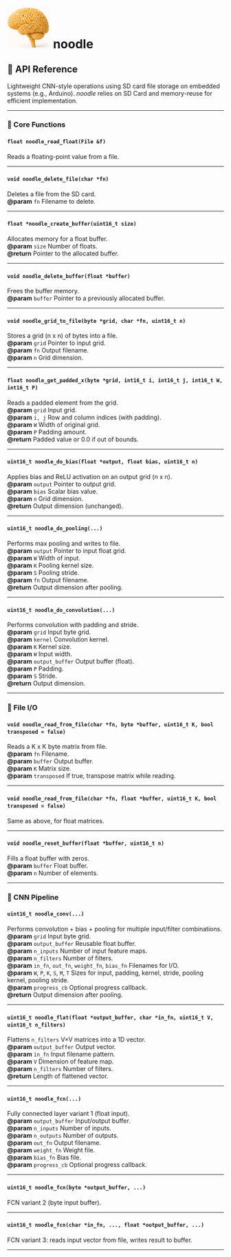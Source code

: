  # <img src="./noodle.png" alt="Description" width="100"> noodle


## 📘 API Reference

Lightweight CNN-style operations using SD card file storage on embedded systems (e.g., Arduino).
_noodle_ relies on SD Card and memory-reuse for efficient implementation.

---

### 🧮 Core Functions

#### `float noodle_read_float(File &f)`
Reads a floating-point value from a file.

---

#### `void noodle_delete_file(char *fn)`
Deletes a file from the SD card.  
**@param** `fn` Filename to delete.

---

#### `float *noodle_create_buffer(uint16_t size)`
Allocates memory for a float buffer.  
**@param** `size` Number of floats.  
**@return** Pointer to the allocated buffer.

---

#### `void noodle_delete_buffer(float *buffer)`
Frees the buffer memory.  
**@param** `buffer` Pointer to a previously allocated buffer.

---

#### `void noodle_grid_to_file(byte *grid, char *fn, uint16_t n)`
Stores a grid (n x n) of bytes into a file.  
**@param** `grid` Pointer to input grid.  
**@param** `fn` Output filename.  
**@param** `n` Grid dimension.

---

#### `float noodle_get_padded_x(byte *grid, int16_t i, int16_t j, int16_t W, int16_t P)`
Reads a padded element from the grid.  
**@param** `grid` Input grid.  
**@param** `i, j` Row and column indices (with padding).  
**@param** `W` Width of original grid.  
**@param** `P` Padding amount.  
**@return** Padded value or 0.0 if out of bounds.

---

#### `uint16_t noodle_do_bias(float *output, float bias, uint16_t n)`
Applies bias and ReLU activation on an output grid (n x n).  
**@param** `output` Pointer to output grid.  
**@param** `bias` Scalar bias value.  
**@param** `n` Grid dimension.  
**@return** Output dimension (unchanged).

---

#### `uint16_t noodle_do_pooling(...)`
Performs max pooling and writes to file.  
**@param** `output` Pointer to input float grid.  
**@param** `W` Width of input.  
**@param** `K` Pooling kernel size.  
**@param** `S` Pooling stride.  
**@param** `fn` Output filename.  
**@return** Output dimension after pooling.

---

#### `uint16_t noodle_do_convolution(...)`
Performs convolution with padding and stride.  
**@param** `grid` Input byte grid.  
**@param** `kernel` Convolution kernel.  
**@param** `K` Kernel size.  
**@param** `W` Input width.  
**@param** `output_buffer` Output buffer (float).  
**@param** `P` Padding.  
**@param** `S` Stride.  
**@return** Output dimension.

---

### 📂 File I/O

#### `void noodle_read_from_file(char *fn, byte *buffer, uint16_t K, bool transposed = false)`
Reads a K x K byte matrix from file.  
**@param** `fn` Filename.  
**@param** `buffer` Output buffer.  
**@param** `K` Matrix size.  
**@param** `transposed` If true, transpose matrix while reading.

---

#### `void noodle_read_from_file(char *fn, float *buffer, uint16_t K, bool transposed = false)`
Same as above, for float matrices.

---

#### `void noodle_reset_buffer(float *buffer, uint16_t n)`
Fills a float buffer with zeros.  
**@param** `buffer` Float buffer.  
**@param** `n` Number of elements.

---

### 🧠 CNN Pipeline

#### `uint16_t noodle_conv(...)`
Performs convolution + bias + pooling for multiple input/filter combinations.  
**@param** `grid` Input byte grid.  
**@param** `output_buffer` Reusable float buffer.  
**@param** `n_inputs` Number of input feature maps.  
**@param** `n_filters` Number of filters.  
**@param** `in_fn`, `out_fn`, `weight_fn`, `bias_fn` Filenames for I/O.  
**@param** `W`, `P`, `K`, `S`, `M`, `T` Sizes for input, padding, kernel, stride, pooling kernel, pooling stride.  
**@param** `progress_cb` Optional progress callback.  
**@return** Output dimension after pooling.

---

#### `uint16_t noodle_flat(float *output_buffer, char *in_fn, uint16_t V, uint16_t n_filters)`
Flattens `n_filters` V×V matrices into a 1D vector.  
**@param** `output_buffer` Output vector.  
**@param** `in_fn` Input filename pattern.  
**@param** `V` Dimension of feature map.  
**@param** `n_filters` Number of filters.  
**@return** Length of flattened vector.

---

#### `uint16_t noodle_fcn(...)`
Fully connected layer variant 1 (float input).  
**@param** `output_buffer` Input/output buffer.  
**@param** `n_inputs` Number of inputs.  
**@param** `n_outputs` Number of outputs.  
**@param** `out_fn` Output filename.  
**@param** `weight_fn` Weight file.  
**@param** `bias_fn` Bias file.  
**@param** `progress_cb` Optional progress callback.

---

#### `uint16_t noodle_fcn(byte *output_buffer, ...)`
FCN variant 2 (byte input buffer).

---

#### `uint16_t noodle_fcn(char *in_fn, ..., float *output_buffer, ...)`
FCN variant 3: reads input vector from file, writes result to buffer.

---
